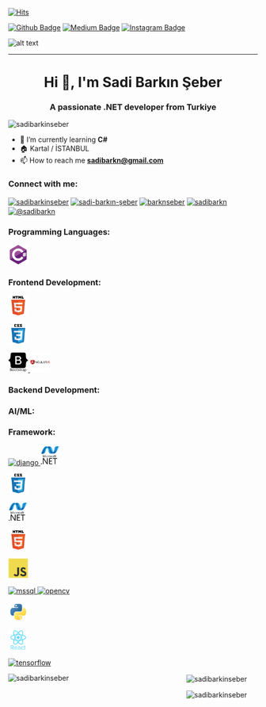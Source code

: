 [![Hits](https://hits.seeyoufarm.com/api/count/incr/badge.svg?url=https%3A%2F%2Fgithub.com%2FSadiBarkinSeber&count_bg=%2379C83D&title_bg=%23555555&icon=&icon_color=%23E7E7E7&title=hits&edge_flat=false)](https://github.com/SadiBarkinSeber)

[![Github Badge](https://img.shields.io/badge/-Github-000?style=quare&labelColor=000&logo=Github&logoColor=white&link=link)](https://github.com/SadiBarkinSeber=link) 
[![Medium Badge](https://img.shields.io/badge/-Medium-757575?style=flat-quare&labelColor=757575&logo=Medium&logoColor=white&link=link)](https://medium.com/@sadibarkn) 
[![Instagram Badge](https://img.shields.io/badge/-Instagram-C13584?style=flat-quare&labelColor=C13584&logo=instagram&logoColor=white&link=link)](https://www.instagram.com/barknseber/) 


<img src="https://media1.giphy.com/media/f1UH5LwVuWucM/giphy.gif?cid=ecf05e47wgwhbot34bjv0f61t89z0pkaaor8fumk0hizazyi&ep=v1_gifs_search&rid=giphy.gif&ct=g" alt="alt text" width="465" height="260">

*****************************************

<h1 align="center">Hi 👋, I'm Sadi Barkın Şeber</h1>
<h3 align="center">A passionate .NET developer from Turkiye</h3>

<p align="left"> <img src="https://komarev.com/ghpvc/?username=sadibarkinseber&label=Profile%20views&color=0eb437&style=flat" alt="sadibarkinseber" /> </p>

- 🌱 I’m currently learning **C#**
- :house: Kartal / İSTANBUL
- 📫 How to reach me **sadibarkn@gmail.com**

<h3 align="left">Connect with me:</h3>
<p align="left">
  
<a href="https://github.com/sadibarkinseber" target="blank"><img align="center" src="https://raw.githubusercontent.com/rahuldkjain/github-profile-readme-generator/master/src/images/icons/Social/github.svg" alt="sadibarkinseber" height="30" width="40" /></a> 
<a href="https://www.linkedin.com/in/sadi-bark%C4%B1n-%C5%9Feber-66280020b/" target="blank"><img align="center" src="https://raw.githubusercontent.com/rahuldkjain/github-profile-readme-generator/master/src/images/icons/Social/linked-in-alt.svg" alt="sadi-barkın-şeber" height="30" width="40" /></a>
<a href="https://stackoverflow.com/users/22518840/barknseber" target="blank"><img align="center" src="https://raw.githubusercontent.com/rahuldkjain/github-profile-readme-generator/master/src/images/icons/Social/stack-overflow.svg" alt="barknseber" height="30" width="40" /></a>
<a href="https://www.hackerrank.com/sadibarkn" target="blank"><img align="center" src="https://raw.githubusercontent.com/rahuldkjain/github-profile-readme-generator/master/src/images/icons/Social/hackerrank.svg" alt="sadibarkn" height="30" width="40" /></a>
<a href="https://medium.com/@sadibarkn" target="blank"><img align="center" src="https://raw.githubusercontent.com/rahuldkjain/github-profile-readme-generator/master/src/images/icons/Social/medium.svg" alt="@sadibarkn" height="30" width="40" /></a>
</p>




<h3 align="left">Programming Languages:</h3>
<p align="left"> 
  <a href="https://www.w3schools.com/cs/" target="_blank" rel="noreferrer"> <img src="https://raw.githubusercontent.com/devicons/devicon/master/icons/csharp/csharp-original.svg" alt="csharp" width="40" height="40"/> </a> 
  

</p>

  
<h3 align="left">Frontend Development:</h3>
<p align="left"> 
  <a href="https://www.w3.org/html/" target="_blank" rel="noreferrer"> <img src="https://raw.githubusercontent.com/devicons/devicon/master/icons/html5/html5-original-wordmark.svg" alt="html5" width="40" height="40"/> </a>
  
  <a href="https://www.w3schools.com/css/" target="_blank" rel="noreferrer"> <img src="https://raw.githubusercontent.com/devicons/devicon/master/icons/css3/css3-original-wordmark.svg" alt="css3" width="40" height="40"/> </a> 
  
 <a href="https://getbootstrap.com" target="_blank" rel="noreferrer"> <img src="https://raw.githubusercontent.com/devicons/devicon/master/icons/bootstrap/bootstrap-plain-wordmark.svg" alt="bootstrap" width="40" height="40"/> </a> 
 <a href="https://angular.io" target="_blank" rel="noreferrer"> <img src="https://raw.githubusercontent.com/devicons/devicon/master/icons/angularjs/angularjs-original-wordmark.svg" alt="angularjs" width="40" height="40"/> </a> 
  
  </p>


  
  <h3 align="left">Backend Development:</h3>
<p align="left">

</p>

  <h3 align="left">AI/ML:</h3>
<p align="left"> 
  
  </p>
  
  <h3 align="left">Framework:</h3>
  <p align="left"> 
<a href="https://www.djangoproject.com/" target="_blank" rel="noreferrer"> <img src="https://cdn.worldvectorlogo.com/logos/django.svg" alt="django" width="40" height="40"/> </a> <a href="https://dotnet.microsoft.com/" target="_blank" rel="noreferrer"> <img src="https://raw.githubusercontent.com/devicons/devicon/master/icons/dot-net/dot-net-original-wordmark.svg" alt="dotnet" width="40" height="40"/> </a>


</p>

 

  

  <a href="https://www.w3schools.com/css/" target="_blank" rel="noreferrer"> <img src="https://raw.githubusercontent.com/devicons/devicon/master/icons/css3/css3-original-wordmark.svg" alt="css3" width="40" height="40"/> </a> 

  <a href="https://dotnet.microsoft.com/" target="_blank" rel="noreferrer"> <img src="https://raw.githubusercontent.com/devicons/devicon/master/icons/dot-net/dot-net-original-wordmark.svg" alt="dotnet" width="40" height="40"/> </a> 
  
  <a href="https://www.w3.org/html/" target="_blank" rel="noreferrer"> <img src="https://raw.githubusercontent.com/devicons/devicon/master/icons/html5/html5-original-wordmark.svg" alt="html5" width="40" height="40"/> </a> 
  
  <a href="https://developer.mozilla.org/en-US/docs/Web/JavaScript" target="_blank" rel="noreferrer"> <img src="https://raw.githubusercontent.com/devicons/devicon/master/icons/javascript/javascript-original.svg" alt="javascript" width="40" height="40"/> </a> 
  
  <a href="https://www.microsoft.com/en-us/sql-server" target="_blank" rel="noreferrer"> <img src="https://www.svgrepo.com/show/303229/microsoft-sql-server-logo.svg" alt="mssql" width="40" height="40"/> </a> <a href="https://opencv.org/" target="_blank" rel="noreferrer"> <img src="https://www.vectorlogo.zone/logos/opencv/opencv-icon.svg" alt="opencv" width="40" height="40"/> </a> 
 
  <a href="https://www.python.org" target="_blank" rel="noreferrer"> <img src="https://raw.githubusercontent.com/devicons/devicon/master/icons/python/python-original.svg" alt="python" width="40" height="40"/> </a> 
 
  <a href="https://reactjs.org/" target="_blank" rel="noreferrer"> <img src="https://raw.githubusercontent.com/devicons/devicon/master/icons/react/react-original-wordmark.svg" alt="react" width="40" height="40"/> </a> 
 
  <a href="https://www.tensorflow.org" target="_blank" rel="noreferrer"> <img src="https://www.vectorlogo.zone/logos/tensorflow/tensorflow-icon.svg" alt="tensorflow" width="40" height="40"/> </a> 














<p><img align="left" src="https://github-readme-stats.vercel.app/api/top-langs?username=sadibarkinseber&show_icons=true&theme=tokyonight&locale=en&layout=compact" alt="sadibarkinseber" width="360" height="250"/></p>

<p> <img align = "center" src = "https://github-readme-stats.vercel.app/api?username=sadibarkinseber&show_icons=true&theme=tokyonight&locale=en" alt = " sadibarkinseber" width="400" height="250"/></p>

<p><img align="center" src="https://github-readme-streak-stats.herokuapp.com/?user=sadibarkinseber&theme=dark" alt="sadibarkinseber" /></p>
